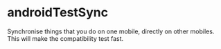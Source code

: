 # androidTestSync
Synchronise things that you do on one mobile, directly on other mobiles. This will make the compatibility test fast. 
